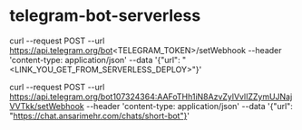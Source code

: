 # telegram-bot-serverless

curl --request POST --url https://api.telegram.org/bot<TELEGRAM_TOKEN>/setWebhook --header 'content-type: application/json' --data '{"url": "<LINK_YOU_GET_FROM_SERVERLESS_DEPLOY>"}'

curl --request POST --url https://api.telegram.org/bot107324364:AAFoTHh1iN8AzvZylVvlIZZymUJNajVVTkk/setWebhook --header 'content-type: application/json' --data '{"url": "https://chat.ansarimehr.com/chats/short-bot"}'
